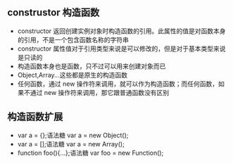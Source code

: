 ## construstor 构造函数

- constructor 返回创建实例对象时构造函数的引用。此属性的值是对函数本身的引用，不是一个包含函数名称的字符串
- constructor 属性值对于引用类型来说是可以修改的，但是对于基本类型来说是只读的
- 构造函数本身也是函数，只不过可以用来创建对象而已
- Object,Array...这些都是原生的构造函数
- 任何函数，通过 new 操作符来调用，就可以作为构造函数；而任何函数，如果不通过 new 操作符来调用，那它跟普通函数没有区别

## 构造函数扩展

- var a = {};语法糖 var a = new Object();
- var a = [];语法糖 var a = new Array();
- function foo(){...};语法糖 var foo = new Function();
